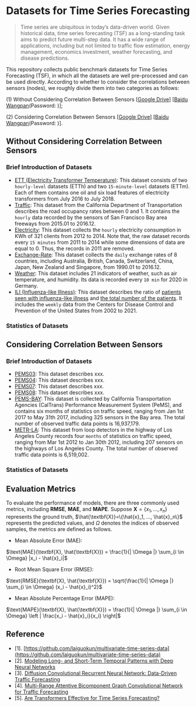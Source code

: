 # Datasets for Time Series Forecasting
> Time series are ubiquitous in today’s data-driven world. Given historical data, time series forecasting (TSF) as a long-standing task aims to predict future multi-step data. It has a wide range of applications, including but not limited to traffic flow estimation, energy management, economics investment, weather forecasting, and disease predictions. 

This repository collects public benchmark datasets for Time Series Forecasting (TSF), in which all the datasets are well pre-processed and can be used directly. According to whether to consider the correlations between sensors (nodes), we roughly divide them into two categories as follows: 

(1) Without Considering Correlation Between Sensors [[Google Drive](https://drive.google.com/drive/folders/16wqbX5UhlaIieLYdeN6h8kfHKx58bdtc?usp=sharing)] [[Baidu Wangpan]()(Password: )];

(2) Considering Correlation Between Sensors [[Google Drive](https://drive.google.com/drive/folders/1N-VnvZe6vYnvmWk-CZ1UC-BB9_f4jxw5?usp=sharing)] [[Baidu Wangpan]()(Password: )].

## Without Considering Correlation Between Sensors
### Brief Introduction of Datasets
- [ETT (Electricity Transformer Temperature)](https://github.com/zhouhaoyi/ETDataset):
This dataset consists of two `hourly-level` datasets (ETTh) and two `15-minute-level` datasets (ETTm). Each of them contains one oil and six load features of electricity transformers from July 2016 to July 2018.
- [Traffic](http://pems.dot.ca.gov):
This dataset from the California Department of Transportation describes the road occupancy rates between 0 and 1. It contains the `hourly` data recorded by the sensors of San Francisco Bay area freeways from 2015.01 to 2016.12. 
- [Electricity](https://archive.ics.uci.edu/ml/datasets/ElectricityLoadDiagrams20112014):
This dataset collects the `hourly` electricity consumption in KWh of 321 clients from 2012 to 2014. Note that, the raw dataset records every `15 minutes` from 2011 to 2014 while some dimensions of data are equal to 0. Thus, the records in 2011 are removed. 
- [Exchange-Rate](https://github.com/laiguokun/multivariate-time-series-data):
This dataset collects the `daily` exchange rates of 8 countries, including Australia, British, Canada, Switzerland, China, Japan, New Zealand and Singapore, from 1990.01 to 2016.12.
- [Weather](https://www.bgc-jena.mpg.de/wetter/):
This dataset includes 21 indicators of weather, such as air temperature, and humidity. Its data is recorded every `10 min` for 2020 in Germany.
- [ILI (Influenza-like Illness)](https://gis.cdc.gov/grasp/fluview/fluportaldashboard.html):
This dataset describes the ratio of <u>patients seen with influenza-like illness</u> and <u>the total number of the patients</u>. It includes the `weekly` data from the Centers for Disease Control and Prevention of the United States from 2002 to 2021.

### Statistics of Datasets 

## Considering Correlation Between Sensors
### Brief Introduction of Datasets
- [PEMS03]():
This dataset describes xxx.
- [PEMS04]():
This dataset describes xxx.
- [PEMS07]():
This dataset describes xxx.
- [PEMS08]():
This dataset describes xxx.
- [PEMS-BAY]():
This dataset is collected by California Transportation Agencies (CalTrans) Performance Measurement System (PeMS), and contains six months of statistics on traffic speed, ranging from Jan 1st 2017 to May 31th 2017, including 325 sensors in the Bay area. The total number of observed traffic data points is 16,937,179.
- [METR-LA]():
This dataset from loop detectors in the highway of Los Angeles County records four `months` of statistics on traffic speed, ranging from Mar 1st 2012 to Jan 30th 2012, including 207 sensors on the highways of Los Angeles County. The total number of observed traffic data points is 6,519,002.

### Statistics of Datasets 

## Evaluation Metrics
To evaluate the performance of models, there are three commonly used metrics, including **RMSE**, **MAE**, and **MAPE**.
Suppose $\textbf{X}=\{x_1, ..., x_n\}$ represents the ground truth, $\hat{\textbf{X}}=\{\hat{x}_1, ..., \hat{x}_n\}$ represents the predicted
values, and $\Omega$ denotes the indices of observed samples, the metrics are defined as follows.
* Mean Absolute Error (MAE):

$\text{MAE}(\textbf{X}, \hat{\textbf{X}})  = \frac{1}{| \Omega |}  \sum_{i \in \Omega} |x_i - \hat{x}_i|$
* Root Mean Square Error (RMSE):

$\text{RMSE}(\textbf{X}, \hat{\textbf{X}}) = \sqrt{\frac{1}{| \Omega |} \sum_{i \in \Omega} (x_i - \hat{x}_i)^2}$
* Mean Absolute Percentage Error (MAPE):

$\text{MAPE}(\textbf{X}, \hat{\textbf{X}})  = \frac{1}{| \Omega |}  \sum_{i \in \Omega} \left | \frac{x_i - \hat{x}_i}{x_i} \right|$

## Reference
- [1]. [https://github.com/laiguokun/multivariate-time-series-data](https://github.com/laiguokun/multivariate-time-series-data)
- [2]. [Modeling Long- and Short-Term Temporal Patterns with Deep Neural Networks](https://arxiv.org/abs/1703.07015)
- [3]. [Diffusion Convolutional Recurrent Neural Network: Data-Driven Traffic Forecasting](https://openreview.net/forum?id=SJiHXGWAZ)
- [4]. [Multi-Range Attentive Bicomponent Graph Convolutional Network for Traffic Forecasting](https://arxiv.org/abs/1911.12093)
- [5]. [Are Transformers Effective for Time Series Forecasting?](https://arxiv.org/abs/2205.13504)